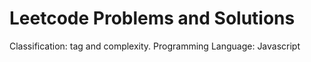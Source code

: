 # Leetcode Problems and Solutions

Classification: tag and complexity.
Programming Language: Javascript
